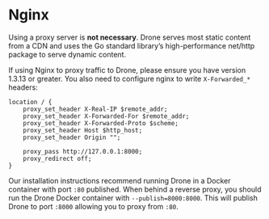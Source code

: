 # Nginx

Using a proxy server is **not necessary**. Drone serves most static content from a CDN and uses the Go standard library’s high-performance net/http package to serve dynamic content.

If using Nginx to proxy traffic to Drone, please ensure you have version 1.3.13 or greater. You also need to configure nginx to write `X-Forwarded_*` headers:

```
location / {
    proxy_set_header X-Real-IP $remote_addr;
    proxy_set_header X-Forwarded-For $remote_addr;
    proxy_set_header X-Forwarded-Proto $scheme;
    proxy_set_header Host $http_host;
    proxy_set_header Origin "";

    proxy_pass http://127.0.0.1:8000;
    proxy_redirect off;
}
```

Our installation instructions recommend running Drone in a Docker container with port `:80` published. When behind a reverse proxy, you should run the Drone Docker container with `--publish=8000:8000`. This will publish Drone to port `:8000` allowing you to proxy from `:80`.
